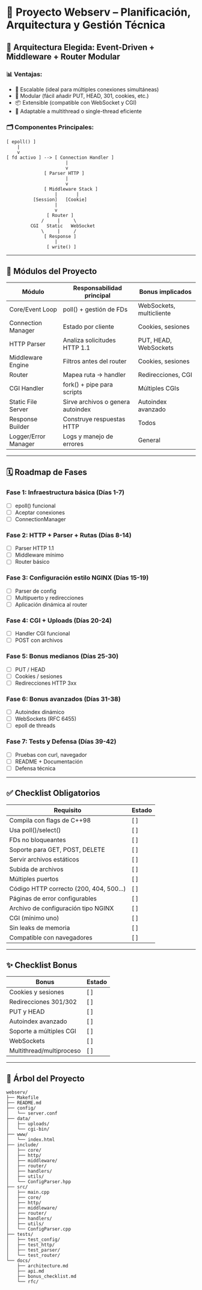 
# 🧱 Proyecto Webserv – Planificación, Arquitectura y Gestión Técnica

## 📐 Arquitectura Elegida: Event-Driven + Middleware + Router Modular

### 📊 Ventajas:
- 🔁 Escalable (ideal para múltiples conexiones simultáneas)
- 🧱 Modular (fácil añadir PUT, HEAD, 301, cookies, etc.)
- 📦 Extensible (compatible con WebSocket y CGI)
- 🧵 Adaptable a multithread o single-thread eficiente

### 🗂 Componentes Principales:

```
[ epoll() ]
    |
    v
[ fd activo ] --> [ Connection Handler ]
                      |
                      v
              [ Parser HTTP ]
                      |
                      v
              [ Middleware Stack ]
                  |       |
          [Session]   [Cookie]
                  |
                  v
               [ Router ]
             /     |     \
         CGI   Static   WebSocket
             \     |     /
              [ Response ]
                  |
               [ write() ]
```

---

## 🧩 Módulos del Proyecto

| Módulo                  | Responsabilidad principal                                        | Bonus implicados               |
|-------------------------|------------------------------------------------------------------|-------------------------------|
| Core/Event Loop         | poll() + gestión de FDs                                          | WebSockets, multicliente     |
| Connection Manager      | Estado por cliente                                               | Cookies, sesiones            |
| HTTP Parser             | Analiza solicitudes HTTP 1.1                                     | PUT, HEAD, WebSockets        |
| Middleware Engine       | Filtros antes del router                                         | Cookies, sesiones            |
| Router                  | Mapea ruta → handler                                             | Redirecciones, CGI           |
| CGI Handler             | fork() + pipe para scripts                                       | Múltiples CGIs               |
| Static File Server      | Sirve archivos o genera autoindex                                | Autoindex avanzado           |
| Response Builder        | Construye respuestas HTTP                                        | Todos                        |
| Logger/Error Manager    | Logs y manejo de errores                                         | General                      |

---

## 🗓️ Roadmap de Fases

### Fase 1: Infraestructura básica (Días 1-7)
- [ ] epoll() funcional
- [ ] Aceptar conexiones
- [ ] ConnectionManager

### Fase 2: HTTP + Parser + Rutas (Días 8-14)
- [ ] Parser HTTP 1.1
- [ ] Middleware mínimo
- [ ] Router básico

### Fase 3: Configuración estilo NGINX (Días 15-19)
- [ ] Parser de config
- [ ] Multipuerto y redirecciones
- [ ] Aplicación dinámica al router

### Fase 4: CGI + Uploads (Días 20-24)
- [ ] Handler CGI funcional
- [ ] POST con archivos

### Fase 5: Bonus medianos (Días 25-30)
- [ ] PUT / HEAD
- [ ] Cookies / sesiones
- [ ] Redirecciones HTTP 3xx

### Fase 6: Bonus avanzados (Días 31-38)
- [ ] Autoindex dinámico
- [ ] WebSockets (RFC 6455)
- [ ] epoll de threads

### Fase 7: Tests y Defensa (Días 39-42)
- [ ] Pruebas con curl, navegador
- [ ] README + Documentación
- [ ] Defensa técnica

---

## ✅ Checklist Obligatorios

| Requisito                                                    | Estado |
|--------------------------------------------------------------|--------|
| Compila con flags de C++98                                   | [ ]    |
| Usa poll()/select()                                          | [ ]    |
| FDs no bloqueantes                                           | [ ]    |
| Soporte para GET, POST, DELETE                               | [ ]    |
| Servir archivos estáticos                                    | [ ]    |
| Subida de archivos                                           | [ ]    |
| Múltiples puertos                                            | [ ]    |
| Código HTTP correcto (200, 404, 500...)                      | [ ]    |
| Páginas de error configurables                               | [ ]    |
| Archivo de configuración tipo NGINX                          | [ ]    |
| CGI (mínimo uno)                                             | [ ]    |
| Sin leaks de memoria                                         | [ ]    |
| Compatible con navegadores                                   | [ ]    |

---

## ✨ Checklist Bonus

| Bonus                           | Estado |
|--------------------------------|--------|
| Cookies y sesiones             | [ ]    |
| Redirecciones 301/302          | [ ]    |
| PUT y HEAD                     | [ ]    |
| Autoindex avanzado             | [ ]    |
| Soporte a múltiples CGI        | [ ]    |
| WebSockets                     | [ ]    |
| Multithread/multiproceso       | [ ]    |

---

## 🌲 Árbol del Proyecto

```
webserv/
├── Makefile
├── README.md
├── config/
│   └── server.conf
├── data/
│   ├── uploads/
│   └── cgi-bin/
├── www/
│   └── index.html
├── include/
│   ├── core/
│   ├── http/
│   ├── middleware/
│   ├── router/
│   ├── handlers/
│   ├── utils/
│   └── ConfigParser.hpp
├── src/
│   ├── main.cpp
│   ├── core/
│   ├── http/
│   ├── middleware/
│   ├── router/
│   ├── handlers/
│   ├── utils/
│   └── ConfigParser.cpp
├── tests/
│   ├── test_config/
│   ├── test_http/
│   ├── test_parser/
│   └── test_router/
└── docs/
    ├── architecture.md
    ├── api.md
    ├── bonus_checklist.md
    └── rfc/
```
